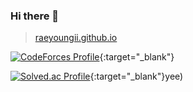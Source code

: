 ### Hi there 👋

> [raeyoungii.github.io](https://raeyoungii.github.io)

[![CodeForces Profile](https://cf.leed.at?id=hayyee)](https://codeforces.com/profile/hayyee){:target="_blank"}

[![Solved.ac Profile](http://mazassumnida.wtf/api/generate_badge?boj=skepo)](https://solved.ac/skepo){:target="_blank"}yee)
